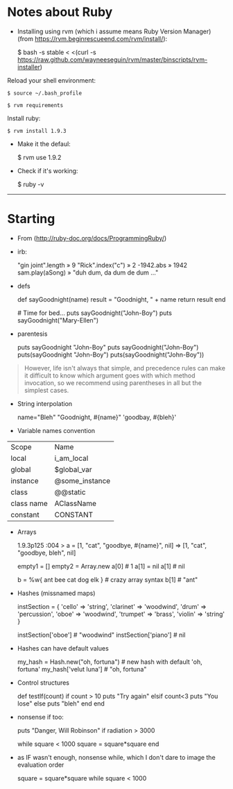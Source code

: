 # Notes about Ruby #

 * Installing using rvm (which i assume means Ruby Version Manager) (from https://rvm.beginrescueend.com/rvm/install/):

    $ bash -s stable < <(curl -s https://raw.github.com/wayneeseguin/rvm/master/binscripts/rvm-installer)

  Reload your shell environment:

    $ source ~/.bash_profile

    $ rvm requirements

  Install ruby:

    $ rvm install 1.9.3

 * Make it the defaul:

    $ rvm use 1.9.2

 * Check if it's working:

    $ ruby -v

-------------------------------------

# Starting #

 *  From (http://ruby-doc.org/docs/ProgrammingRuby/)

 * irb:

    "gin joint".length	»	9
    "Rick".index("c")	»	2
    -1942.abs	»	1942
    sam.play(aSong)	»	"duh dum, da dum de dum ..."

 * defs

    def sayGoodnight(name)
      result = "Goodnight, " + name
      return result
    end

    \# Time for bed...
    puts sayGoodnight("John-Boy")
    puts sayGoodnight("Mary-Ellen")

 * parentesis

    puts sayGoodnight "John-Boy"
    puts sayGoodnight("John-Boy")
    puts(sayGoodnight "John-Boy")
    puts(sayGoodnight("John-Boy"))

 > However, life isn't always that simple, and precedence rules can make it difficult
 > to know which argument goes with which method invocation, so we recommend using parentheses
 > in all but the simplest cases.

 * String interpolation

    name="Bleh"
    "Goodnight, #{name}"
	'goodbay, #{bleh}'
	
 * Variable names convention
 
<table>
    <tr><td>Scope</td>      <td>Name</td></tr>
    <tr><td>local</td>      <td>i_am_local</td></tr>
    <tr><td>global</td>     <td>$global_var</td></tr>
    <tr><td>instance</td>   <td>@some_instance</td></tr>
    <tr><td>class</td>      <td>@@static</td></tr>
    <tr><td>class name</td> <td>AClassName</td></tr>
    <tr><td>constant</td>   <td>CONSTANT</td></tr>
</table>

 * Arrays
 
	 1.9.3p125 :004 > a = [1, "cat", "goodbye, #{name}", nil]
	 => [1, "cat", "goodbye, bleh", nil] 

 	empty1 = []
	empty2 = Array.new
	a[0] # 1
	a[1] = nil
	a[1] # nil
	
	b = %w{ ant bee cat dog elk } # crazy array syntax
	b[1] # "ant"
	
 * Hashes (missnamed maps)
 
	instSection = {
	  'cello'     => 'string',
	  'clarinet'  => 'woodwind',
	  'drum'      => 'percussion',
	  'oboe'      => 'woodwind',
	  'trumpet'   => 'brass',
	  'violin'    => 'string'
	}
	
	instSection['oboe'] # "woodwind"
	instSection['piano'] # nil

  * Hashes can have default values
  
	my_hash = Hash.new("oh, fortuna") # new hash with default 'oh, fortuna'
	my_hash['velut luna']  # "oh, fortuna"
	
 * Control structures
 
    def testIf(count)
	  if count > 10
		puts "Try again"
	  elsif count<3
		puts "You lose"
	  else
		puts "bleh"
	  end
	end
	
  * nonsense if too:

	puts "Danger, Will Robinson" if radiation > 3000


	while square < 1000
	 square = square*square
	end

  * as IF wasn't enough, nonsense while, which I don't dare to image the evaluation order
  
	square = square*square  while square < 1000
	
	